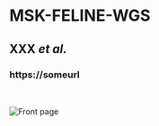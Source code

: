 # MSK-FELINE-WGS

## XXX *et al.*
### https://someurl
&nbsp;
&nbsp;
&nbsp;

![Front page](https://github.com/ndbrown6/MSK-Early-Breast/blob/master/ext/somefigure.png)
